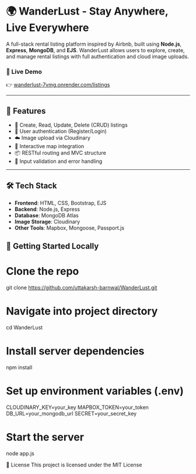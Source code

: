 # 🌍 WanderLust - Stay Anywhere, Live Everywhere

A full-stack rental listing platform inspired by Airbnb, built using **Node.js**, **Express**, **MongoDB**, and **EJS**. WanderLust allows users to explore, create, and manage rental listings with full authentication and cloud image uploads.

### 🔗 Live Demo
👉 [wanderlust-7vmg.onrender.com/listings](https://wanderlust-7vmg.onrender.com/listings)

---

## 🚀 Features

- 🏡 Create, Read, Update, Delete (CRUD) listings
- 🔐 User authentication (Register/Login)
- ☁️ Image upload via Cloudinary
- 📍 Interactive map integration
- 📦 RESTful routing and MVC structure
- 🧹 Input validation and error handling

---

## 🛠 Tech Stack

- **Frontend**: HTML, CSS, Bootstrap, EJS
- **Backend**: Node.js, Express
- **Database**: MongoDB Atlas
- **Image Storage**: Cloudinary
- **Other Tools**: Mapbox, Mongoose, Passport.js



## 🚀 Getting Started Locally

# Clone the repo
git clone https://github.com/uttakarsh-barnwal/WanderLust.git

# Navigate into project directory
cd WanderLust

# Install server dependencies
npm install

# Set up environment variables (.env)
CLOUDINARY_KEY=your_key
MAPBOX_TOKEN=your_token
DB_URL=your_mongodb_url
SECRET=your_secret_key

# Start the server
node app.js

📄 License
This project is licensed under the MIT License
